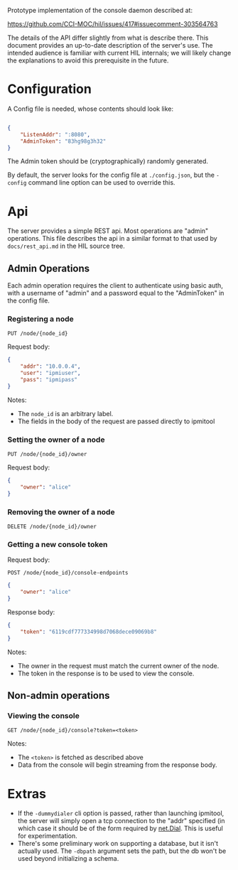 Prototype implementation of the console daemon described at:

<https://github.com/CCI-MOC/hil/issues/417#issuecomment-303564763>

The details of the API differ slightly from what is describe there. This
document provides an up-to-date description of the server's use. The
intended audience is familiar with current HIL internals; we will likely
change the explanations to avoid this prerequisite in the future.

# Configuration

A Config file is needed, whose contents should look like:


```json

{
    "ListenAddr": ":8080",
    "AdminToken": "83hg98g3h32"
}
```

The Admin token should be (cryptographically) randomly generated.

By default, the server looks for the config file at `./config.json`, but
the `-config` command line option can be used to override this.

# Api

The server provides a simple REST api. Most operations are "admin"
operations. This file describes the api in a similar format to that used
by `docs/rest_api.md` in the HIL source tree.

## Admin Operations

Each admin operation requires the client to authenticate using basic
auth, with a username of "admin" and a password equal to the
"AdminToken" in the config file.

### Registering a node

`PUT /node/{node_id}`

Request body:

```json
{
    "addr": "10.0.0.4",
    "user": "ipmiuser",
    "pass": "ipmipass"
}
```

Notes:

* The `node_id` is an arbitrary label.
* The fields in the body of the request are passed directly to ipmitool

### Setting the owner of a node

`PUT /node/{node_id}/owner`

Request body:

```json
{
    "owner": "alice"
}
```

### Removing the owner of a node

`DELETE /node/{node_id}/owner`

### Getting a new console token

Request body:

`POST /node/{node_id}/console-endpoints`

```json
{
    "owner": "alice"
}
```

Response body:

```json
{
    "token": "6119cdf777334998d7068dece09069b8"
}
```

Notes:

* The owner in the request must match the current owner of the node.
* The token in the response is to be used to view the console.

## Non-admin operations


### Viewing the console

`GET /node/{node_id}/console?token=<token>`

Notes:

* The `<token>` is fetched as described above
* Data from the console will begin streaming from the response body.

# Extras

* If the `-dummydialer` cli option is passed, rather than launching
  ipmitool, the server will simply open a tcp connection to the
  "addr" specified (in which case it should be of the form required
  by [net.Dial][1]. This is useful for experimentation.
* There's some preliminary work on supporting a database, but it isn't
  actually used. The `-dbpath` argument sets the path, but the db won't
  be used beyond initializing a schema.

[1]: https://golang.org/pkg/net/#Dial
